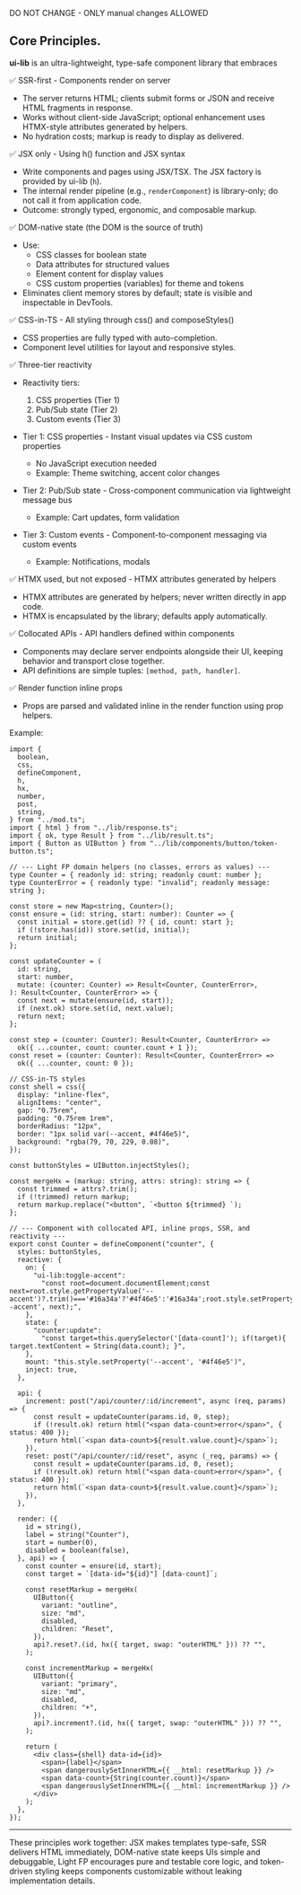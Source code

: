 DO NOT CHANGE - ONLY manual changes ALLOWED

## Core Principles.

**ui-lib** is an ultra-lightweight, type-safe component library that embraces

✅ SSR-first - Components render on server

- The server returns HTML; clients submit forms or JSON and receive HTML
  fragments in response.
- Works without client-side JavaScript; optional enhancement uses HTMX-style
  attributes generated by helpers.
- No hydration costs; markup is ready to display as delivered.

✅ JSX only - Using h() function and JSX syntax

- Write components and pages using JSX/TSX. The JSX factory is provided by
  ui-lib (`h`).
- The internal render pipeline (e.g., `renderComponent`) is library-only; do not
  call it from application code.
- Outcome: strongly typed, ergonomic, and composable markup.

✅ DOM-native state (the DOM is the source of truth)

- Use:
  - CSS classes for boolean state
  - Data attributes for structured values
  - Element content for display values
  - CSS custom properties (variables) for theme and tokens
- Eliminates client memory stores by default; state is visible and inspectable
  in DevTools.

✅ CSS-in-TS - All styling through css() and composeStyles()

- CSS properties are fully typed with auto-completion.
- Component level utilities for layout and responsive styles.

✅ Three-tier reactivity

- Reactivity tiers:
  1. CSS properties (Tier 1)
  2. Pub/Sub state (Tier 2)
  3. Custom events (Tier 3)

- Tier 1: CSS properties - Instant visual updates via CSS custom properties
  - No JavaScript execution needed
  - Example: Theme switching, accent color changes
- Tier 2: Pub/Sub state - Cross-component communication via lightweight message
  bus
  - Example: Cart updates, form validation
- Tier 3: Custom events - Component-to-component messaging via custom events
  - Example: Notifications, modals

✅ HTMX used, but not exposed - HTMX attributes generated by helpers

- HTMX attributes are generated by helpers; never written directly in app code.
- HTMX is encapsulated by the library; defaults apply automatically.

✅ Collocated APIs - API handlers defined within components

- Components may declare server endpoints alongside their UI, keeping behavior
  and transport close together.
- API definitions are simple tuples: `[method, path, handler]`.

✅ Render function inline props

- Props are parsed and validated inline in the render function using prop
  helpers.

Example:

```tsx
import {
  boolean,
  css,
  defineComponent,
  h,
  hx,
  number,
  post,
  string,
} from "../mod.ts";
import { html } from "../lib/response.ts";
import { ok, type Result } from "../lib/result.ts";
import { Button as UIButton } from "../lib/components/button/token-button.ts";

// --- Light FP domain helpers (no classes, errors as values) ---
type Counter = { readonly id: string; readonly count: number };
type CounterError = { readonly type: "invalid"; readonly message: string };

const store = new Map<string, Counter>();
const ensure = (id: string, start: number): Counter => {
  const initial = store.get(id) ?? { id, count: start };
  if (!store.has(id)) store.set(id, initial);
  return initial;
};

const updateCounter = (
  id: string,
  start: number,
  mutate: (counter: Counter) => Result<Counter, CounterError>,
): Result<Counter, CounterError> => {
  const next = mutate(ensure(id, start));
  if (next.ok) store.set(id, next.value);
  return next;
};

const step = (counter: Counter): Result<Counter, CounterError> =>
  ok({ ...counter, count: counter.count + 1 });
const reset = (counter: Counter): Result<Counter, CounterError> =>
  ok({ ...counter, count: 0 });

// CSS-in-TS styles
const shell = css({
  display: "inline-flex",
  alignItems: "center",
  gap: "0.75rem",
  padding: "0.75rem 1rem",
  borderRadius: "12px",
  border: "1px solid var(--accent, #4f46e5)",
  background: "rgba(79, 70, 229, 0.08)",
});

const buttonStyles = UIButton.injectStyles();

const mergeHx = (markup: string, attrs: string): string => {
  const trimmed = attrs?.trim();
  if (!trimmed) return markup;
  return markup.replace("<button", `<button ${trimmed} `);
};

// --- Component with collocated API, inline props, SSR, and reactivity ---
export const Counter = defineComponent("counter", {
  styles: buttonStyles,
  reactive: {
    on: {
      "ui-lib:toggle-accent":
        "const root=document.documentElement;const next=root.style.getPropertyValue('--accent')?.trim()==='#16a34a'?'#4f46e5':'#16a34a';root.style.setProperty('--accent', next);",
    },
    state: {
      "counter:update":
        "const target=this.querySelector('[data-count]'); if(target){ target.textContent = String(data.count); }",
    },
    mount: "this.style.setProperty('--accent', '#4f46e5')",
    inject: true,
  },

  api: {
    increment: post("/api/counter/:id/increment", async (req, params) => {
      const result = updateCounter(params.id, 0, step);
      if (!result.ok) return html("<span data-count>error</span>", { status: 400 });
      return html(`<span data-count>${result.value.count}</span>`);
    }),
    reset: post("/api/counter/:id/reset", async (_req, params) => {
      const result = updateCounter(params.id, 0, reset);
      if (!result.ok) return html("<span data-count>error</span>", { status: 400 });
      return html(`<span data-count>${result.value.count}</span>`);
    }),
  },

  render: ({
    id = string(),
    label = string("Counter"),
    start = number(0),
    disabled = boolean(false),
  }, api) => {
    const counter = ensure(id, start);
    const target = `[data-id="${id}"] [data-count]`;

    const resetMarkup = mergeHx(
      UIButton({
        variant: "outline",
        size: "md",
        disabled,
        children: "Reset",
      }),
      api?.reset?.(id, hx({ target, swap: "outerHTML" })) ?? "",
    );

    const incrementMarkup = mergeHx(
      UIButton({
        variant: "primary",
        size: "md",
        disabled,
        children: "+",
      }),
      api?.increment?.(id, hx({ target, swap: "outerHTML" })) ?? "",
    );

    return (
      <div class={shell} data-id={id}>
        <span>{label}</span>
        <span dangerouslySetInnerHTML={{ __html: resetMarkup }} />
        <span data-count>{String(counter.count)}</span>
        <span dangerouslySetInnerHTML={{ __html: incrementMarkup }} />
      </div>
    );
  },
});
```

---

These principles work together: JSX makes templates type-safe, SSR delivers HTML
immediately, DOM-native state keeps UIs simple and debuggable, Light FP
encourages pure and testable core logic, and token-driven styling keeps
components customizable without leaking implementation details.
